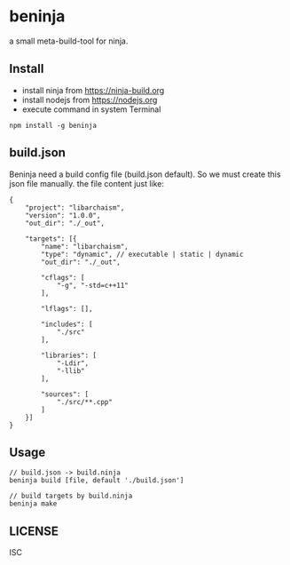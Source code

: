 # beninja

a small meta-build-tool for ninja.

## Install
* install ninja from https://ninja-build.org
* install nodejs from https://nodejs.org
* execute command in system Terminal
```
npm install -g beninja
```

## build.json
Beninja need a build config file (build.json default). So we must
create this json file manually. the file content just like:
```
{
    "project": "libarchaism",
    "version": "1.0.0",
    "out_dir": "./_out",
    
    "targets": [{
        "name": "libarchaism",
        "type": "dynamic", // executable | static | dynamic
        "out_dir": "./_out",

        "cflags": [
            "-g", "-std=c++11"
        ],

        "lflags": [],

        "includes": [
            "./src"
        ],

        "libraries": [
            "-Ldir",
            "-llib"
        ],

        "sources": [
            "./src/**.cpp"
        ]
    }]
}
```

## Usage
```
// build.json -> build.ninja
beninja build [file, default './build.json']

// build targets by build.ninja
beninja make
```

## LICENSE
ISC
